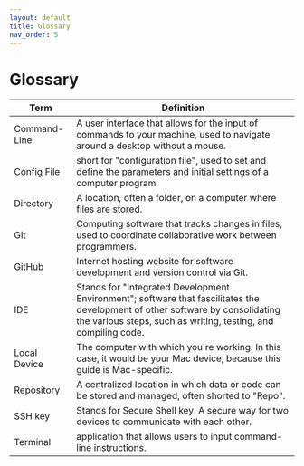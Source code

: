 ```yaml
---
layout: default
title: Glossary
nav_order: 5
---
```

# Glossary
|Term|Definition|
|---|---|
|Command-Line|A user interface that allows for the input of commands to your machine, used to navigate around a desktop without a mouse.|
|Config File| short for "configuration file", used to set and define the parameters and initial settings of a computer program.|
|Directory|A location, often a folder, on a computer where files are stored.|
|Git|Computing software that tracks changes in files, used to coordinate collaborative work between programmers.|
|GitHub|Internet hosting website for software development and version control via Git.|
|IDE|Stands for "Integrated Development Environment"; software that fascilitates the development of other software by consolidating the various steps, such as writing, testing, and compiling code.|
|Local Device| The computer with which you're working. In this case, it would be your Mac device, because this guide is Mac-specific. |
|Repository|A centralized location in which data or code can be stored and managed, often shorted to "Repo".|
|SSH key|Stands for Secure Shell key. A secure way for two devices to communicate with each other.|
|Terminal|application that allows users to input command-line instructions.|